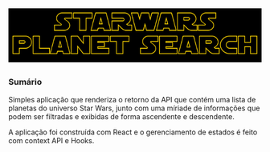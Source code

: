 ##
<img align="center" alt="swlogo" src="https://github.com/paragonmaik/star-wars-planet-search/blob/master/src/images/star_wars.png?raw=true">

##

### Sumário
Simples aplicação que renderiza o retorno da API que contém uma lista de planetas do universo Star Wars,
junto com uma míriade de informações que podem ser filtradas e exibidas de forma ascendente e descendente.

A aplicação foi construída com React e o gerenciamento de estados é feito com context API e Hooks.
